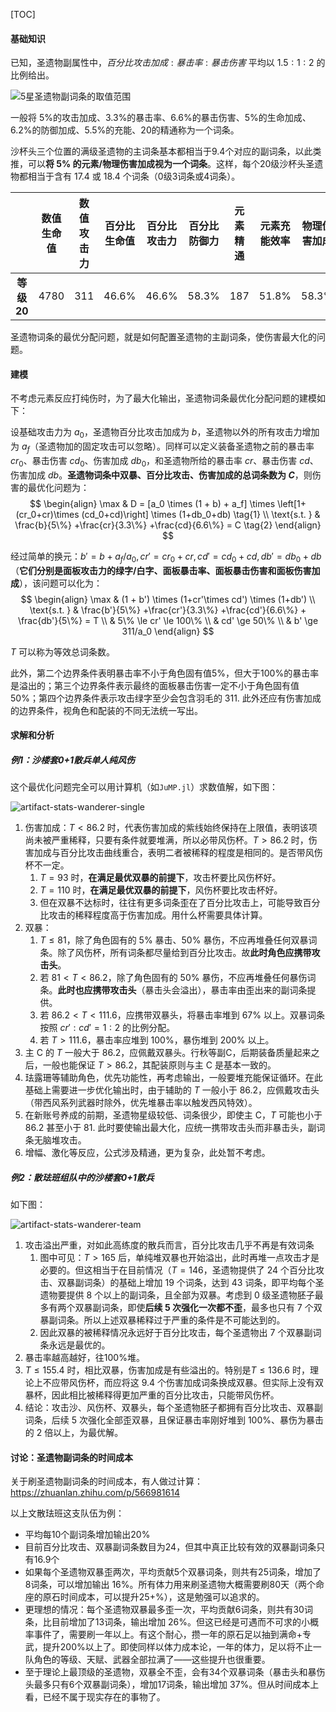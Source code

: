 [TOC]

#### 基础知识

已知，圣遗物副属性中，$百分比攻击加成:暴击率:暴击伤害$ 平均以 $1.5:1:2$ 的比例给出。

![5星圣遗物副词条的取值范围](https://humoon-image-hosting-service.oss-cn-beijing.aliyuncs.com/img/typora/2022/5星圣遗物副词条的取值范围.jpg)

一般将 5%的攻击加成、3.3%的暴击率、6.6%的暴击伤害、5%的生命加成、6.2%的防御加成、5.5%的充能、20的精通称为一个词条。

沙杯头三个位置的满级圣遗物的主词条基本都相当于9.4个对应的副词条，以此类推，可以**将 5% 的元素/物理伤害加成视为一个词条**。这样，每个20级沙杯头圣遗物都相当于含有 17.4 或 18.4 个词条（0级3词条或4词条）。

|            | 数值生命值 | 数值攻击力 | 百分比生命值 | 百分比攻击力 | 百分比防御力 | 元素精通 | 元素充能效率 | 物理伤害加成 | 元素伤害加成 | 暴击率 | 暴击伤害 | 治疗加成 |
| :--------: | :--------: | :--------: | :----------: | :----------: | :----------: | :------: | :----------: | :----------: | :----------: | :----: | :------: | :------: |
| **等级20** |    4780    |    311     |    46.6%     |    46.6%     |    58.3%     |   187    |    51.8%     |    58.3%     |    46.6%     | 31.1%  |  62.2%   |  35.9%   |

圣遗物词条的最优分配问题，就是如何配置圣遗物的主副词条，使伤害最大化的问题。



#### 建模

不考虑元素反应打纯伤时，为了最大化输出，圣遗物词条最优化分配问题的建模如下：

设基础攻击力为 $a_0$，圣遗物百分比攻击加成为 $b$，圣遗物以外的所有攻击力增加为 $a_f$（圣遗物加的固定攻击可以忽略）。同样可以定义装备圣遗物之前的暴击率 $cr_0$、暴击伤害 $cd_0$、伤害加成 $db_0$，和圣遗物所给的暴击率 $cr$、暴击伤害 $cd$、伤害加成 $db$。**圣遗物词条中双暴、百分比攻击、伤害加成的总词条数为 $C$**，则伤害的最优化问题为：  
$$
\begin{align}
\max & D = [a_0 \times (1 + b) + a_f] \times \left[1+(cr_0+cr)\times (cd_0+cd)\right] \times (1+db_0+db) \tag{1} \\
\text{s.t. } & \frac{b}{5\%} +\frac{cr}{3.3\%} +\frac{cd}{6.6\%} = C \tag{2}
\end{align}
$$

经过简单的换元：$b'=b+a_f/a_0, cr' = cr_0+cr, cd' = cd_0+cd, db' = db_0+db$（**它们分别是面板攻击力的绿字/白字、面板暴击率、面板暴击伤害和面板伤害加成**），该问题可以化为：
$$
\begin{align}
\max & (1 + b') \times (1+cr'\times cd') \times (1+db')  \\
\text{s.t. } & \frac{b'}{5\%} +\frac{cr'}{3.3\%} +\frac{cd'}{6.6\%} + \frac{db'}{5\%} = T \\
& 5\% \le cr' \le 100\% \\
& cd' \ge 50\% \\ 
& b' \ge 311/a_0
\end{align}
$$

$T$ 可以称为等效总词条数。

此外，第二个边界条件表明暴击率不小于角色固有值5%，但大于100%的暴击率是溢出的；第三个边界条件表示最终的面板暴击伤害一定不小于角色固有值50%；第四个边界条件表示攻击绿字至少会包含羽毛的 311. 此外还应有伤害加成的边界条件，视角色和配装的不同无法统一写出。



#### 求解和分析

##### 例1：沙楼套0+1散兵单人纯风伤

这个最优化问题完全可以用计算机（如`JuMP.jl`）求数值解，如下图：

![artifact-stats-wanderer-single](https://humoon-image-hosting-service.oss-cn-beijing.aliyuncs.com/img/typora/2022/artifact-stats-wanderer-single.png)

1. 伤害加成：$T < 86.2$ 时，代表伤害加成的紫线始终保持在上限值，表明该项尚未被严重稀释，只要有条件就要堆满，所以必带风伤杯。$T > 86.2$ 时，伤害加成与百分比攻击曲线重合，表明二者被稀释的程度是相同的。是否带风伤杯不一定。
   1. $T=93$ 时，**在满足最优双暴的前提下**，攻击杯要比风伤杯好。
   2. $T = 110$ 时，**在满足最优双暴的前提下**，风伤杯要比攻击杯好。
   3. 但在双暴不达标时，往往有更多词条歪在了百分比攻击上，可能导致百分比攻击的稀释程度高于伤害加成。用什么杯需要具体计算。
2. 双暴：
   1. $T \le 81$，除了角色固有的 5% 暴击、50% 暴伤，不应再堆叠任何双暴词条。除了风伤杯，所有词条都尽量给到百分比攻击。故**此时角色应携带攻击头**。
   2. 若 $81 < T < 86.2$，除了角色固有的 50% 暴伤，不应再堆叠任何暴伤词条。**此时也应携带攻击头**（暴击头会溢出），暴击率由歪出来的副词条提供。
   3. 若 $86.2 < T < 111.6$，应携带双暴头，将暴击率堆到 67% 以上。双暴词条按照 $cr':cd'=1:2$ 的比例分配。
   4. 若 $T>111.6$，暴击率应堆到 100%，暴伤堆到 200% 以上。
3. 主 C 的 $T$ 一般大于 86.2，应佩戴双暴头。行秋等副C，后期装备质量起来之后，一般也能保证 $T > 86.2$，其配装原则与主 C 是基本一致的。
4. 珐露珊等辅助角色，优先功能性，再考虑输出，一般要堆充能保证循环。在此基础上需要进一步优化输出时，由于辅助的 $T$ 一般小于 86.2，应佩戴攻击头（带西风系列武器时除外，优先堆暴击率以触发西风特效）。
5. 在新账号养成的前期，圣遗物星级较低、词条很少，即使主 C，$T$ 可能也小于 86.2 甚至小于 81. 此时要使输出最大化，应统一携带攻击头而非暴击头，副词条无脑堆攻击。
6. 增幅、激化等反应，公式涉及精通，更为复杂，此处暂不考虑。



##### 例2：散珐班组队中的沙楼套0+1散兵

如下图：

![artifact-stats-wanderer-team](https://humoon-image-hosting-service.oss-cn-beijing.aliyuncs.com/img/typora/2022/artifact-stats-wanderer-team.png)

1. 攻击溢出严重，对如此高练度的散兵而言，百分比攻击几乎不再是有效词条
   1. 图中可见：$T > 165$ 后，单纯堆双暴也开始溢出，此时再堆一点攻击才是必要的。但这相当于在目前情况（$T = 146$，圣遗物提供了 24 个百分比攻击、双暴副词条）的基础上增加 19 个词条，达到 43 词条，即平均每个圣遗物要提供 8 个以上的副词条，且全部为双暴。考虑到 0 级圣遗物胚子最多有两个双暴副词条，即使**后续 5 次强化一次都不歪**，最多也只有 7 个双暴副词条。所以上述双暴稀释过于严重的条件是不可能达到的。
   2. 因此双暴的被稀释情况永远好于百分比攻击，每个圣遗物出 7 个双暴副词条永远是最优的。
2. 暴击率越高越好，往100%堆。
3. $T \le 155.4$ 时，相比双暴，伤害加成是有些溢出的。特别是$T \le 136.6$ 时，理论上不应带风伤杯，而应将这 9.4 个伤害加成词条换成双暴。但实际上没有双暴杯，因此相比被稀释得更加严重的百分比攻击，只能带风伤杯。
4. 结论：攻击沙、风伤杯、双暴头，每个圣遗物胚子都拥有百分比攻击、双暴副词条，后续 5 次强化全部歪双暴，且保证暴击率刚好堆到 100%、暴伤为暴击的 2 倍以上，为最优解。



#### 讨论：圣遗物副词条的时间成本

关于刷圣遗物副词条的时间成本，有人做过计算：https://zhuanlan.zhihu.com/p/566981614

以上文散珐班这支队伍为例：

- 平均每10个副词条增加输出20%
- 目前百分比攻击、双暴副词条数目为24，但其中真正比较有效的双暴副词条只有16.9个
- 如果每个圣遗物双暴歪两次，平均贡献5个双暴词条，则共有25词条，增加了8词条，可以增加输出 16%。所有体力用来刷圣遗物大概需要刷80天（两个命座的原石时间成本，可以提升25+%），这是勉强可以追求的。
- 更理想的情况：每个圣遗物双暴最多歪一次，平均贡献6词条，则共有30词条，比目前增加了13词条，输出增加 26%。但这已经是可遇而不可求的小概率事件了，需要刷一年以上。有这个耐心，攒一年的原石足以抽到满命+专武，提升200%以上了。即使同样以体力成本论，一年的体力，足以将不止一队角色的等级、天赋、武器全部拉满了——这些提升也很重要。
- 至于理论上最顶级的圣遗物，双暴全不歪，会有34个双暴词条（暴击头和暴伤头最多只有6个双暴副词条），增加17词条，输出增加 37%。但从时间成本上看，已经不属于现实存在的事物了。
